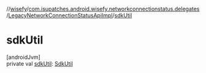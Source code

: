//[wisefy](../../../index.md)/[com.isupatches.android.wisefy.networkconnectionstatus.delegates](../index.md)/[LegacyNetworkConnectionStatusApiImpl](index.md)/[sdkUtil](sdk-util.md)

# sdkUtil

[androidJvm]\
private val [sdkUtil](sdk-util.md): [SdkUtil](../../com.isupatches.android.wisefy.util/-sdk-util/index.md)
